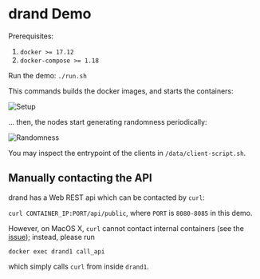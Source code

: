 # drand Demo

Prerequisites:

1. `docker >= 17.12`
2. `docker-compose >= 1.18`

Run the demo: `./run.sh`

This commands builds the docker images, and starts the containers: 

![Setup](https://user-images.githubusercontent.com/5019664/73373513-06e0cc00-42b9-11ea-9a87-3acf16a20b29.png)

... then, the nodes start generating randomness periodically:

![Randomness](https://user-images.githubusercontent.com/5019664/73373726-5e7f3780-42b9-11ea-8821-27146ed1e701.png)

You may inspect the entrypoint of the clients in `/data/client-script.sh`.

## Manually contacting the API

drand has a Web REST api which can be contacted by `curl`:

`curl CONTAINER_IP:PORT/api/public`, where `PORT` is `8080-8085` in this demo.

However, on MacOS X, `curl` cannot contact internal containers (see the [issue](https://github.com/drand/drand/pull/193)); instead, please run

`docker exec drand1 call_api`

which simply calls `curl` from inside `drand1`.

